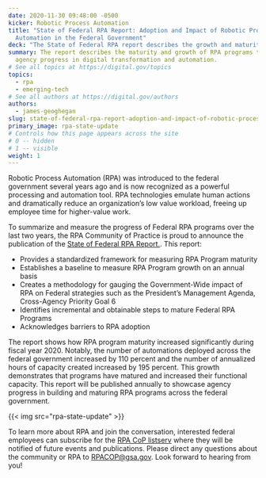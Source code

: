 ```yaml
---
date: 2020-11-30 09:48:00 -0500
kicker: Robotic Process Automation
title: "State of Federal RPA Report: Adoption and Impact of Robotic Process
  Automation in the Federal Government"
deck: "The State of Federal RPA report describes the growth and maturity of Federal RPA Programs to convey agency progress in digital transformation and automation."
summary: The report describes the maturity and growth of RPA programs to convey
  agency progress in digital transformation and automation.
# See all topics at https://digital.gov/topics
topics:
  - rpa
  - emerging-tech
# See all authors at https://digital.gov/authors
authors:
  - james-geoghegan
slug: state-of-federal-rpa-report-adoption-and-impact-of-robotic-process-automation-in-the-federal-government
primary_image: rpa-state-update
# Controls how this page appears across the site
# 0 -- hidden
# 1 -- visible
weight: 1
---
```


Robotic Process Automation (RPA) was introduced to the federal government several years ago and is now recognized as a powerful processing and automation tool. RPA technologies emulate human actions and dramatically reduce an organization’s low value workload, freeing up employee time for higher-value work.



To summarize and measure the progress of Federal RPA programs over the last two years, the RPA Community of Practice is proud to announce the publication of the [State of Federal RPA Report.](https://digital.gov/guides/rpa/state-of-federal-rpa/). This report:  
-  Provides a standardized framework for measuring RPA Program maturity  
-  Establishes a baseline to measure RPA Program growth on an annual basis  
-  Creates a methodology for gauging the Government-Wide impact of RPA on Federal strategies such as the President’s Management Agenda, Cross-Agency Priority Goal 6  
-  Identifies incremental and obtainable steps to mature Federal RPA Programs  
-  Acknowledges barriers to RPA adoption

The report shows how RPA program maturity increased significantly during fiscal year 2020. Notably, the number of automations deployed across the federal government increased by 110 percent and the number of annualized hours of capacity created increased by 195 percent. This growth demonstrates that programs have matured and increased their functional capacity. This report will be published annually to showcase agency progress in building and maturing RPA programs across the federal government. 

{{< img src="rpa-state-update" >}}

To learn more about RPA and join the conversation, interested federal employees can subscribe for the [RPA CoP listserv](https://digital.gov/communities/rpa/) where they will be notified of future events and publications. Please direct any questions about the community or RPA to [RPACOP@gsa.gov](mailto:RPACOP@gsa.gov). Look forward to hearing from you! 
